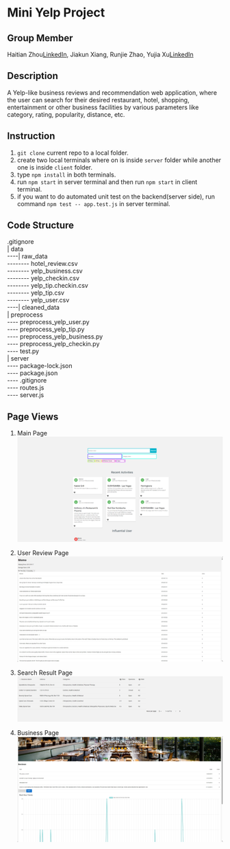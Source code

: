 # Mini Yelp Project

## Group Member
Haitian Zhou[LinkedIn](https://www.linkedin.com/in/haitian-zhou/), Jiakun Xiang, Runjie Zhao, Yujia Xu[LinkedIn](https://www.linkedin.com/in/ivy-yujia-xu-01b8a2138/)

## Description
A Yelp-like business reviews and recommendation web application, where the user can search for their desired restaurant, hotel, shopping, entertainment or other business facilities by various parameters like category, rating, popularity, distance, etc.

## Instruction
1. ```git clone``` current repo to a local folder.
2. create two local terminals where on is inside ```server``` folder while another one is inside ```client``` folder.
3. type ```npm install``` in both terminals.
4. run ```npm start``` in server terminal and then run ```npm start``` in client terminal.
5. if you want to do automated unit test on the backend(server side), run command ```npm test -- app.test.js``` in server terminal.

## Code Structure
.gitignore <br />
| data <br />
----| raw_data <br />
-------- hotel_review.csv<br />
-------- yelp_business.csv<br />
-------- yelp_checkin.csv<br />
-------- yelp_tip.checkin.csv<br />
-------- yelp_tip.csv<br />
-------- yelp_user.csv<br />
----| cleaned_data<br />
| preprocess<br />
---- preprocess_yelp_user.py<br />
---- preprocess_yelp_tip.py<br />
---- preprocess_yelp_business.py<br />
---- preprocess_yelp_checkin.py<br />
---- test.py<br />
| server<br />
---- package-lock.json<br />
---- package.json<br />
---- .gitignore<br />
---- routes.js<br />
---- server.js<br />

## Page Views

1. Main Page
![alt text](./searchpage.png)<br />

2. User Review Page
![alt text](./userreviewpage.png)<br />

3. Search Result Page
![alt text](./searchresultpage.png)<br />

4. Business Page
![alt text](./businesspage.png)<br />